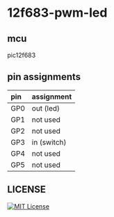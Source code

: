# 12f683-pwm-led

## mcu

pic12f683

## pin assignments

|pin|assignment|
|:--|:--|
|GP0|out (led)|
|GP1|not used|
|GP2|not used|
|GP3|in  (switch)|
|GP4|not used|
|GP5|not used|

## LICENSE

[![MIT License](https://img.shields.io/badge/license-MIT-blue.svg?style=flat)](LICENSE)
